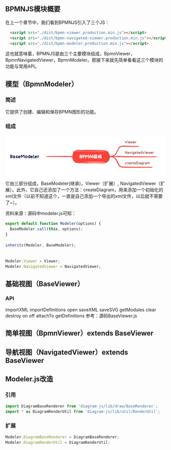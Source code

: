 ## BPMNJS模块概要

在上一个章节中，我们看到BPMNJS引入了三个JS：
```html
  <script src="./dist/bpmn-viewer.production.min.js"></script>
  <script src="./dist/bpmn-navigated-viewer.production.min.js"></script>
  <script src="./dist/bpmn-modeler.production.min.js"></script>
```
这也就意味着，BPMNJS是由三个主要模块组成，BpmnViewer，BpmnNavigatedViewer，BpmnModeler。那接下来就先简单看看这三个模块的功能与常用API。


## 模型（BpmnModeler）

### 简述
它提供了创建、编辑和保存BPMN图形的功能。

### 组成
<div style="text-align: center"><img src="./assets/BPMN%E7%BB%84%E6%88%90.png" ></div>
它由三部分组成，BaseModeler(继承)，Viewer（扩展）, NavigatedViewer（扩展）。此外，它自己还添加了一个方法：createDiagram，用来添加一个初始化的xml文件（以前不知道这个，一直是自己添加一个导出的xml文件，以后就不需要了~）。

资料来源：源码中modeler.js可知：
```javascript
export default function Modeler(options) {
  BaseModeler.call(this, options);
}

inherits(Modeler, BaseModeler);


Modeler.Viewer = Viewer;
Modeler.NavigatedViewer = NavigatedViewer;
```

## 基础视图（BaseViewer）
### API
importXML
importDefinitions
open
saveXML
saveSVG
getModules
clear
destroy
on
off
attachTo
getDefinitions
参考：源码BaseViewer.js



## 简单视图（BpmnViewer）extends BaseViewer





## 导航视图（NavigatedViewer）extends BaseViewer


## Modeler.js改造

### 引用
```javascript
import DiagramBaseRenderer from 'diagram-js/lib/draw/BaseRenderer';
import * as DiagramRenderUtil from 'diagram-js/lib/util/RenderUtil';
```

### 扩展
```javascript
Modeler.DiagramBaseRenderer = DiagramBaseRenderer;
Modeler.DiagramRenderUtil = DiagramRenderUtil;
```


